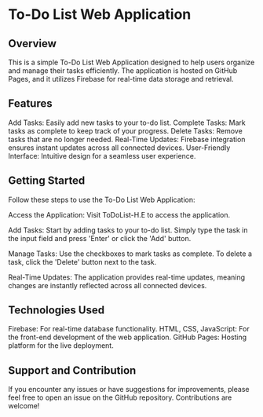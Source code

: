 # To-Do List Web Application

## Overview
This is a simple To-Do List Web Application designed to help users organize and manage their tasks efficiently. The application is hosted on GitHub Pages, and it utilizes Firebase for real-time data storage and retrieval.

## Features
Add Tasks: Easily add new tasks to your to-do list.
Complete Tasks: Mark tasks as complete to keep track of your progress.
Delete Tasks: Remove tasks that are no longer needed.
Real-Time Updates: Firebase integration ensures instant updates across all connected devices.
User-Friendly Interface: Intuitive design for a seamless user experience.

## Getting Started
Follow these steps to use the To-Do List Web Application:

Access the Application: Visit ToDoList-H.E to access the application.

Add Tasks: Start by adding tasks to your to-do list. Simply type the task in the input field and press 'Enter' or click the 'Add' button.

Manage Tasks: Use the checkboxes to mark tasks as complete. To delete a task, click the 'Delete' button next to the task.

Real-Time Updates: The application provides real-time updates, meaning changes are instantly reflected across all connected devices.

## Technologies Used
Firebase: For real-time database functionality.
HTML, CSS, JavaScript: For the front-end development of the web application.
GitHub Pages: Hosting platform for the live deployment.

## Support and Contribution
If you encounter any issues or have suggestions for improvements, please feel free to open an issue on the GitHub repository. Contributions are welcome!
